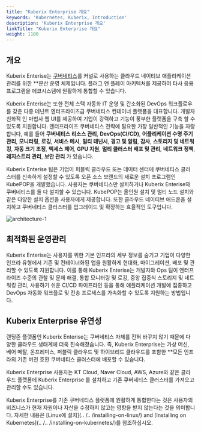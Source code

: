 ```yaml
---
title: "Kuberix Enterprise 개요"
keywords: 'Kubernetes, Kuberix, Introduction'
description: 'Kuberix Enterprise 개요'
linkTitle: "Kuberix Enterprise 개요"
weight: 1100
---
```


## 개요

Kuberix Enterise는 [쿠버네티스](https://kubernetes.io)를 커널로 사용하는 클라우드 네이티브 애플리케이션 관리를 위한 **분산 운영 체제입니다. 플러그 앤 플레이 아키텍처를 제공하여 타사 응용 프로그램을 에코시스템에 원활하게 통합할 수 있습니다.

Kuberix Enterise는 또한 전체 스택 자동화 IT 운영 및 간소화된 DevOps 워크플로우를 갖춘 다중 테넌트 엔터프라이즈급 쿠버네티스 컨테이너 플랫폼을 대표합니다. 개발자 친화적 인 마법사 웹 UI를 제공하여 기업이 강력하고 기능이 풍부한 플랫폼을 구축 할 수 있도록 지원합니다. 엔터프라이즈 쿠버네티스 전략에 필요한 가장 일반적인 기능을 자랑합니다, 예를 들어 **쿠버네티스 리소스 관리**, **DevOps(CI/CD)**, **어플리케이션 수명 주기 관리**, **모니터링**, **로깅**, **서비스 메시**, **멀티 테넌시**, **경고 및 알림**, **감사**, **스토리지 및 네트워킹**, **자동 크기 조정**, **액세스 제어**, **GPU 지원**, **멀티 클러스터 배포 및 관리**, **네트워크 정책**, **레지스트리 관리**, **보안 관리** 가 있습니다.

Kuberix Enterise 팀은 기업이 퍼블릭 클라우드 또는 데이터 센터에 쿠버네티스 클러스터를 신속하게 설정할 수 있도록 오픈 소스 브랜드의 새로운 설치 프로그램인 KubePOP을 개발했습니다. 사용자는 쿠버네티스만 설치하거나 Kuberix Enterise와 쿠버네티스를 둘 다 설치할 수 있습니다. KubePOP는 올인원 설치 및 멀티 노드 설치와 같은 다양한 설치 옵션을 사용자에게 제공합니다. 또한 클라우드 네이티브 애드온을 설치하고 쿠버네티스 클러스터를 업그레이드 및 확장하는 효율적인 도구입니다. 

![architecture-1](/images/docs/v3.3/introduction/what-is-kubesphere/architecture-1.png)

## 최적화된 운영관리

Kuberix Enterise는 사용자를 위한 기본 인프라의 세부 정보를 숨기고 기업이 다양한 인프라 유형에서 기존 및 컨테이너화된 앱을 원활하게 현대화, 마이그레이션, 배포 및 관리할 수 있도록 지원합니다. 이를 통해 Kuberix Enterise는 개발자와 Ops 팀이 엔터프라이즈 수준의 관찰 및 문제 해결, 통합 모니터링 및 로깅, 중앙 집중식 스토리지 및 네트워킹 관리, 사용하기 쉬운 CI/CD 파이프라인 등을 통해 애플리케이션 개발에 집중하고 DevOps 자동화 워크플로 및 전송 프로세스를 가속화할 수 있도록 지원하는 방법입니다.

## Kuberix Enterprise 유연성

랜딩존 플랫폼인 Kuberix Enterise는 쿠버네티스 자체를 전혀 바꾸지 않기 때문에 다양한 클라우드 생태계에 더욱 친숙해졌습니다. 즉, Kuberix Enterprise는 가상 머신, 베어 메탈, 온프레미스, 퍼블릭 클라우드 및 하이브리드 클라우드를 포함한 **모든 인프라의 기존 버전 호환 쿠버네티스 클러스터에 배포할 수 있습니다.

Kuberix Enterprise 사용자는 KT Cloud, Naver Cloud, AWS, Azure와 같은 클라우드 플랫폼에 Kuberix Enterprise 를 설치하고 기존 쿠버네티스 클러스터를 가져오고 관리할 수도 있습니다.

Kuberix Enterprise를 기존 쿠버네티스 플랫폼에 원활하게 통합한다는 것은 사용자의 비즈니스가 현재 자원이나 자산을 수정하지 않고는 영향을 받지 않는다는 것을 의미합니다. 자세한 내용은 [Linux에 설치](.. /.. /installing-on-linux/) and [Installing on Kubernetes](.. /.. /installing-on-kubernetes/)를 참조하십시오.
